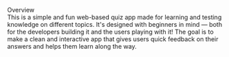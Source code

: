 Overview
<br>
This is a simple and fun web-based quiz app made for learning and testing knowledge on different topics. It's designed with beginners in mind — both for the developers building it and the users playing with it! The goal is to make a clean and interactive app that gives users quick feedback on their answers and helps them learn along the way.


